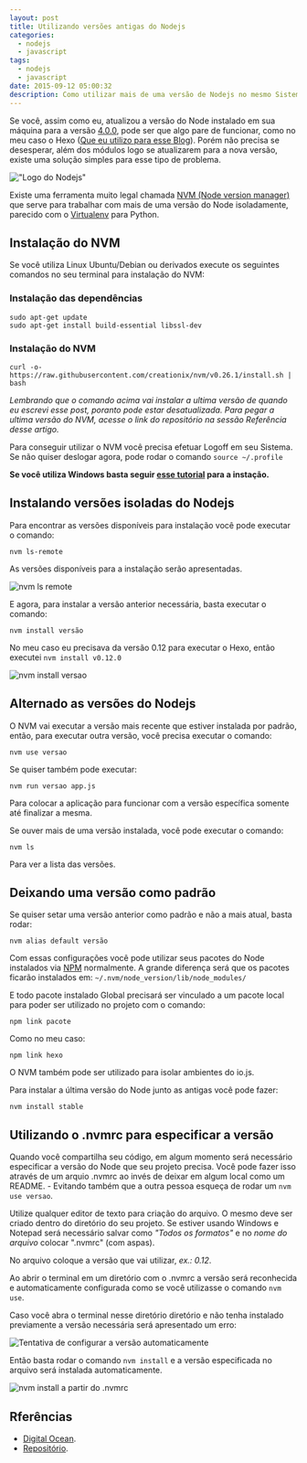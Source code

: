 ```yaml
---
layout: post
title: Utilizando versões antigas do Nodejs
categories:
  - nodejs
  - javascript
tags:
  - nodejs
  - javascript
date: 2015-09-12 05:00:32
description: Como utilizar mais de uma versão de Nodejs no mesmo Sistema Operacional. Configurando seu ambiente local Nodejs.
---
```


Se você, assim como eu, atualizou a versão do Node instalado em sua máquina para a versão [4.0.0](https://nodejs.org/en/blog/release/v4.0.0/ "Versão 4.0 do Nodejs"), pode ser que algo pare de funcionar, como no meu caso o Hexo ([Que eu utilizo para esse Blog](http://woliveiras.com.br/posts/Migrando-de-Wordpress-para-Hexo/ "Migrando de WordPress para Hexo")). Porém não precisa se desesperar, além dos módulos logo se atualizarem para a nova versão, existe uma solução simples para esse tipo de problema.<!--more-->

!["Logo do Nodejs"]({{site.url}}/images/nodejs.png)

Existe uma ferramenta muito legal chamada [NVM (Node version manager)](https://github.com/creationix/nvm "Projeto NVM") que serve para trabalhar com mais de uma versão do Node isoladamente, parecido com o [Virtualenv](http://docs.python-guide.org/en/latest/dev/virtualenvs/) para Python.

## Instalação do NVM

Se você utiliza Linux Ubuntu/Debian ou derivados execute os seguintes comandos no seu terminal para instalação do NVM:

### Instalação das dependências

```shell
sudo apt-get update
sudo apt-get install build-essential libssl-dev
```

### Instalação do NVM

```shell
curl -o- https://raw.githubusercontent.com/creationix/nvm/v0.26.1/install.sh | bash
```

*Lembrando que o comando acima vai instalar a ultima versão de quando eu escrevi esse post, poranto pode estar desatualizada. Para pegar a ultima versão do NVM, acesse o link do repositório na sessão Referência desse artigo.*

Para conseguir utilizar o NVM você precisa efetuar Logoff em seu Sistema. Se não quiser deslogar agora, pode rodar o comando `source ~/.profile`

**Se você utiliza Windows basta seguir [esse tutorial](https://github.com/coreybutler/nvm-windows "NVM no Windows") para a instação.**

## Instalando versões isoladas do Nodejs

Para encontrar as versões disponíveis para instalação você pode executar o comando:

```shell
nvm ls-remote
```

As versões disponíveis para a instalação serão apresentadas.

![nvm ls remote]({{site.url}}/images/nvm-ls-remote.png)

E agora, para instalar a versão anterior necessária, basta executar o comando:

```shell
nvm install versão
```

No meu caso eu precisava da versão 0.12 para executar o Hexo, então executei `nvm install v0.12.0`

![nvm install versao]({{site.url}}/images/nvm-install-v.png)

## Alternado as versões do Nodejs

O NVM vai executar a versão mais recente que estiver instalada por padrão, então, para executar outra versão, você precisa executar o comando:

```shell
nvm use versao
```

Se quiser também pode executar:

```shell
nvm run versao app.js
```

Para colocar a aplicação para funcionar com a versão específica somente até finalizar a mesma.

Se ouver mais de uma versão instalada, você pode executar o comando:

```shell
nvm ls
```

Para ver a lista das versões.

## Deixando uma versão como padrão

Se quiser setar uma versão anterior como padrão e não a mais atual, basta rodar:

```shell
nvm alias default versão
```

Com essas configurações você pode utilizar seus pacotes do Node instalados via [NPM](https://www.npmjs.com/) normalmente. A grande diferença será que os pacotes ficarão instalados em: `~/.nvm/node_version/lib/node_modules/`

E todo pacote instalado Global precisará ser vinculado a um pacote local para poder ser utilizado no projeto com o comando:

```shell
npm link pacote
```

Como no meu caso:

```shell
npm link hexo
```

O NVM também pode ser utilizado para isolar ambientes do io.js.

Para instalar a última versão do Node junto as antigas você pode fazer:

```shell
nvm install stable
```

## Utilizando o .nvmrc para especificar a versão

Quando você compartilha seu código, em algum momento será necessário especificar a versão do Node que seu projeto precisa. Você pode fazer isso através de um arquio .nvmrc ao invés de deixar em algum local como um README. - Evitando também que a outra pessoa esqueça de rodar um `nvm use versao`.

Utilize qualquer editor de texto para criação do arquivo. O mesmo deve ser criado dentro do diretório do seu projeto. Se estiver usando Windows e Notepad será necessário salvar como *"Todos os formatos"* e no *nome do arquivo* colocar ".nvmrc" (com aspas).

No arquivo coloque a versão que vai utilizar, *ex.: 0.12*.

Ao abrir o terminal em um diretório com o .nvmrc a versão será reconhecida e automaticamente configurada como se você utilizasse o comando `nvm use`.

Caso você abra o terminal nesse diretório diretório e não tenha instalado previamente a versão necessária será apresentado um erro:

![Tentativa de configurar a versão automaticamente]({{site.url}}/images/terminal-with-nvmrc.png)

Então basta rodar o comando `nvm install` e a versão especificada no arquivo será instalada automaticamente.

![nvm install a partir do .nvmrc]({{site.url}}/images/nvm-install-nvmrc.png)

## Rferências

- [Digital Ocean](https://www.digitalocean.com/community/tutorials/how-to-install-node-js-with-nvm-node-version-manager-on-a-vps "Install Node and NVM on a VPS Digital Ocean.").
- [Repositório](https://github.com/creationix/nvm "NVM").
